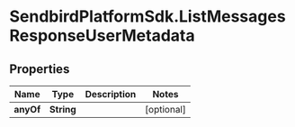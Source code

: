 # SendbirdPlatformSdk.ListMessagesResponseUserMetadata

## Properties

Name | Type | Description | Notes
------------ | ------------- | ------------- | -------------
**anyOf** | **String** |  | [optional] 


